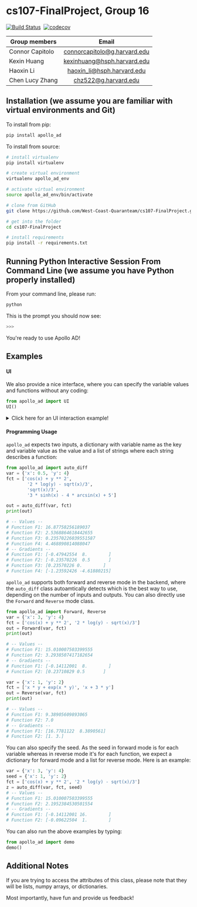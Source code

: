 # cs107-FinalProject, Group 16

[![Build Status](https://travis-ci.com/West-Coast-Quaranteam/cs107-FinalProject.svg?token=z1QwjsA3zqLzUQzz5VsE&branch=master)](https://travis-ci.com/West-Coast-Quaranteam/cs107-FinalProject) 
[![codecov](https://codecov.io/gh/West-Coast-Quaranteam/cs107-FinalProject/branch/master/graph/badge.svg?token=NY1T0T5UG3)](undefined)

| Group members   | Email |          
| ----------------|:-----:| 
| Connor Capitolo | connorcapitolo@g.harvard.edu |
| Kexin Huang     | kexinhuang@hsph.harvard.edu  |
| Haoxin Li       | haoxin_li@hsph.harvard.edu   | 
| Chen Lucy Zhang | chz522@g.harvard.edu         | 


## Installation (we assume you are familiar with virtual environments and Git)

To install from pip:

```bash
pip install apollo_ad
```

To install from source:

```bash
# install virtualenv
pip install virtualenv

# create virtual environment
virtualenv apollo_ad_env

# activate virtual environment
source apollo_ad_env/bin/activate

# clone from GitHub
git clone https://github.com/West-Coast-Quaranteam/cs107-FinalProject.git

# get into the folder
cd cs107-FinalProject

# install requirements
pip install -r requirements.txt
```

## Running Python Interactive Session From Command Line (we assume you have Python properly installed)
From your command line, please run:
```bash
python
```

This is the prompt you should now see:
```bash
>>>
```

You're ready to use Apollo AD!

## Examples

#### UI

We also provide a nice interface, where you can specify the variable values and functions without any coding:

```python
from apollo_ad import UI
UI()
```

<details>
  <summary>Click here for an UI interaction example!</summary>


```
Welcome to Apollod AD Library!
Enter the number of variables:
2
Enter the number of functions:
3
Type the variable name of variable No. 1: 
a
Type the value of variable a (Please only input a float):
3
Type the derivative seed of variable a (Please only input a float; your default input should be 1): 
1
Type the variable name of variable No. 2: 
b
Type the value of variable b (Please only input a float):
2
Type the derivative seed of variable b (Please only input a float; your default input should be 1): 
1
Type function No. 1 :
a + b + sin(b)
Type function No. 2 :
sqrt(a) + log(b)
Type function No. 3 :
exp(a * b) + a ** 2
---- Summary ----
Variable(s):
{'a': '3', 'b': '2'}
Function(s): 
a + b + sin(b)
sqrt(a) + log(b)
exp(a * b) + a ** 2
---- Computing Gradients ----
# of variables < # of functions ====> automatically use the forward mode!
---- Output ----
-- Values -- 
Function F1: 5.909297426825682
Function F2: 2.4251979881288226
Function F3: 412.4287934927351
-- Gradients -- 
Function F1: [1.         0.58385316]
Function F2: [0.28867513 0.5       ]
Function F3: [ 812.85758699 1210.28638048]
```

</details>

#### Programming Usage

`apollo_ad` expects two inputs, a dictionary with variable name as the key and variable value as the value and a list of strings where each string describes a function:


```python
from apollo_ad import auto_diff
var = {'x': 0.5, 'y': 4}
fct = ['cos(x) + y ** 2', 
		'2 * log(y) - sqrt(x)/3', 
		'sqrt(x)/3', 
		'3 * sinh(x) - 4 * arcsin(x) + 5']

out = auto_diff(var, fct)
print(out)

# -- Values -- 
# Function F1: 16.87758256189037
# Function F2: 2.5368864618442655
# Function F3: 0.23570226039551587
# Function F4: 4.468890814088047
# -- Gradients -- 
# Function F1: [-0.47942554  8.        ]
# Function F2: [-0.23570226  0.5       ]
# Function F3: [0.23570226 0.        ]
# Function F4: [-1.23592426 -4.61880215]
```

`apollo_ad` supports both forward and reverse mode in the backend, where the `auto_diff` class autoamtically detects which is the best way to use, depending on the number of inputs and outputs. You can also directly use the `Forward` and `Reverse` mode class. 

```python
from apollo_ad import Forward, Reverse
var = {'x': 3, 'y': 4}
fct = ['cos(x) + y ** 2', '2 * log(y) - sqrt(x)/3']
out = Forward(var, fct)
print(out)

# -- Values -- 
# Function F1: 15.010007503399555
# Function F2: 3.2938507417182654
# -- Gradients -- 
# Function F1: [-0.14112001  8.        ]
# Function F2: [0.23710829 0.5       ]

var = {'x': 1, 'y': 2}
fct = ['x * y + exp(x * y)', 'x + 3 * y']
out = Reverse(var, fct)
print(out)

# -- Values -- 
# Function F1: 9.38905609893065
# Function F2: 7.0
# -- Gradients -- 
# Function F1: [16.7781122  8.3890561]
# Function F2: [1. 3.]
```

You can also specify the seed. As the seed in forward mode is for each variable whereas in reverse mode it's for each function, we expect a dictionary for forward mode and a list for reverse mode. Here is an example:

```python
var = {'x': 3, 'y': 4}
seed = {'x': 1, 'y': 2}
fct = ['cos(x) + y ** 2', '2 * log(y) - sqrt(x)/3']
z = auto_diff(var, fct, seed)
# -- Values -- 
# Function F1: 15.010007503399555
# Function F2: 2.1952384530501554
# -- Gradients -- 
# Function F1: [-0.14112001 16.        ]
# Function F2: [-0.09622504  1.        ]
```

You can also run the above examples by typing:

```python
from apollo_ad import demo
demo()
```

## Additional Notes
If you are trying to access the attributes of this class, please note that they will be lists, numpy arrays, or dictionaries.

Most importantly, have fun and provide us feedback!